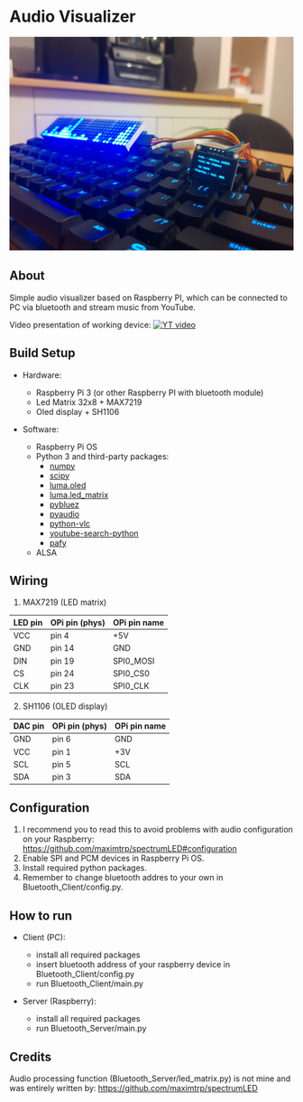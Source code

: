 
# Audio Visualizer
![image description](images/audio-visualizer.jpg)

## About
Simple audio visualizer based on Raspberry PI, which can be connected to PC via bluetooth and stream music from YouTube.

Video presentation of working device:
[![YT video](https://img.youtube.com/vi/B6UqmdH38Mc/0.jpg)](https://www.youtube.com/watch?v=B6UqmdH38Mc&feature=youtu.be)

## Build Setup
- Hardware:
  - Raspberry Pi 3 (or other Raspberry PI with bluetooth module)
  - Led Matrix 32x8 + MAX7219
  - Oled display + SH1106

- Software:
  - Raspberry Pi OS
  - Python 3 and third-party packages:
    - [numpy](http://www.numpy.org)
    - [scipy](https://www.scipy.org)
    - [luma.oled](https://luma-oled.readthedocs.io/en/latest/)
    - [luma.led_matrix](https://luma-led-matrix.readthedocs.io/en/latest/)
    - [pybluez](https://pybluez.readthedocs.io/en/latest/)
    - [pyaudio](https://people.csail.mit.edu/hubert/pyaudio/)
    - [python-vlc](https://wiki.videolan.org/Python_bindings/)
    - [youtube-search-python](https://pypi.org/project/youtube-search-python/)
    - [pafy](https://pypi.org/project/pafy/)
  - ALSA

## Wiring

1. MAX7219 (LED matrix)

| LED pin | OPi pin (phys) | OPi pin name |
| ------- | -------------- | ------------ |
| VCC     | pin 4          | +5V          |
| GND     | pin 14         | GND          |
| DIN     | pin 19         | SPI0_MOSI    |
| CS      | pin 24         | SPI0_CS0     |
| CLK     | pin 23         | SPI0_CLK     |

2. SH1106 (OLED display)

| DAC pin | OPi pin (phys) | OPi pin name |
| ------- | -------------- | ------------ |
| GND     | pin 6         | GND     |
| VCC    | pin 1         | +3V    |
| SCL    | pin 5         | SCL   |
| SDA     | pin 3         | SDA          |

## Configuration
1. I recommend you to read this to avoid problems with audio configuration on your Raspberry:
https://github.com/maximtrp/spectrumLED#configuration
2. Enable SPI and PCM devices in Raspberry Pi OS.
3. Install required python packages.
4. Remember to change bluetooth addres to your own in Bluetooth_Client/config.py.
## How to run
- Client (PC):
  - install all required packages
  - insert bluetooth address of your raspberry device in Bluetooth_Client/config.py
  - run Bluetooth_Client/main.py

- Server (Raspberry):
  - install all required packages
  - run Bluetooth_Server/main.py

## Credits
Audio processing function (Bluetooth_Server/led_matrix.py) is not mine and was entirely written by:
https://github.com/maximtrp/spectrumLED

